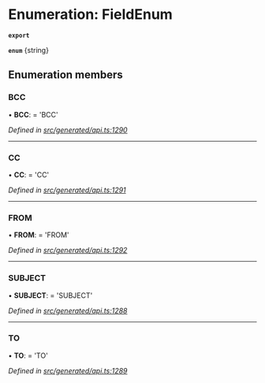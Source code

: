 # Enumeration: FieldEnum

**`export`** 

**`enum`** {string}

## Enumeration members

###  BCC

• **BCC**: =  <any>'BCC'

*Defined in [src/generated/api.ts:1290](https://github.com/mailslurp/mailslurp-client-ts-js/blob/507ad2d/src/generated/api.ts#L1290)*

___

###  CC

• **CC**: =  <any>'CC'

*Defined in [src/generated/api.ts:1291](https://github.com/mailslurp/mailslurp-client-ts-js/blob/507ad2d/src/generated/api.ts#L1291)*

___

###  FROM

• **FROM**: =  <any>'FROM'

*Defined in [src/generated/api.ts:1292](https://github.com/mailslurp/mailslurp-client-ts-js/blob/507ad2d/src/generated/api.ts#L1292)*

___

###  SUBJECT

• **SUBJECT**: =  <any>'SUBJECT'

*Defined in [src/generated/api.ts:1288](https://github.com/mailslurp/mailslurp-client-ts-js/blob/507ad2d/src/generated/api.ts#L1288)*

___

###  TO

• **TO**: =  <any>'TO'

*Defined in [src/generated/api.ts:1289](https://github.com/mailslurp/mailslurp-client-ts-js/blob/507ad2d/src/generated/api.ts#L1289)*
